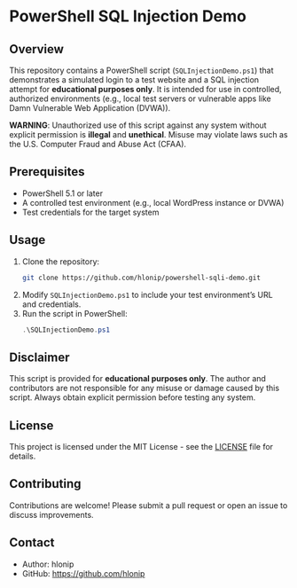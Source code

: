 # PowerShell SQL Injection Demo

## Overview
This repository contains a PowerShell script (`SQLInjectionDemo.ps1`) that demonstrates a simulated login to a test website and a SQL injection attempt for **educational purposes only**. It is intended for use in controlled, authorized environments (e.g., local test servers or vulnerable apps like Damn Vulnerable Web Application (DVWA)).

**WARNING**: Unauthorized use of this script against any system without explicit permission is **illegal** and **unethical**. Misuse may violate laws such as the U.S. Computer Fraud and Abuse Act (CFAA).

## Prerequisites
- PowerShell 5.1 or later
- A controlled test environment (e.g., local WordPress instance or DVWA)
- Test credentials for the target system

## Usage
1. Clone the repository:
   ```bash
   git clone https://github.com/hlonip/powershell-sqli-demo.git
   ```
2. Modify `SQLInjectionDemo.ps1` to include your test environment’s URL and credentials.
3. Run the script in PowerShell:
   ```powershell
   .\SQLInjectionDemo.ps1
   ```

## Disclaimer
This script is provided for **educational purposes only**. The author and contributors are not responsible for any misuse or damage caused by this script. Always obtain explicit permission before testing any system.

## License
This project is licensed under the MIT License - see the [LICENSE](LICENSE) file for details.

## Contributing
Contributions are welcome! Please submit a pull request or open an issue to discuss improvements.

## Contact
- Author: hlonip
- GitHub: https://github.com/hlonip
